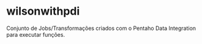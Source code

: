 # wilsonwithpdi
Conjunto de Jobs/Transformações criados com o Pentaho Data Integration para executar funções.
